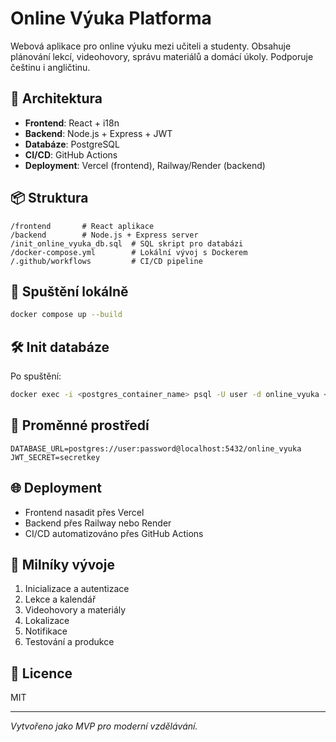# Online Výuka Platforma

Webová aplikace pro online výuku mezi učiteli a studenty. Obsahuje plánování lekcí, videohovory, správu materiálů a domácí úkoly. Podporuje češtinu i angličtinu.

## 🧱 Architektura
- **Frontend**: React + i18n
- **Backend**: Node.js + Express + JWT
- **Databáze**: PostgreSQL
- **CI/CD**: GitHub Actions
- **Deployment**: Vercel (frontend), Railway/Render (backend)

## 📦 Struktura
```
/frontend       # React aplikace
/backend        # Node.js + Express server
/init_online_vyuka_db.sql  # SQL skript pro databázi
/docker-compose.yml        # Lokální vývoj s Dockerem
/.github/workflows         # CI/CD pipeline
```

## 🚀 Spuštění lokálně

```bash
docker compose up --build
```

## 🛠️ Init databáze
Po spuštění:

```bash
docker exec -i <postgres_container_name> psql -U user -d online_vyuka < init_online_vyuka_db.sql
```

## 🔐 Proměnné prostředí

```
DATABASE_URL=postgres://user:password@localhost:5432/online_vyuka
JWT_SECRET=secretkey
```

## 🌐 Deployment
- Frontend nasadit přes Vercel
- Backend přes Railway nebo Render
- CI/CD automatizováno přes GitHub Actions

## 📅 Milníky vývoje
1. Inicializace a autentizace
2. Lekce a kalendář
3. Videohovory a materiály
4. Lokalizace
5. Notifikace
6. Testování a produkce

## 📄 Licence
MIT

---
*Vytvořeno jako MVP pro moderní vzdělávání.*